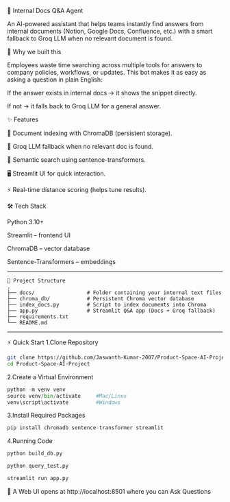 📑 Internal Docs Q&A Agent 

An AI-powered assistant that helps teams instantly find answers from internal documents (Notion, Google Docs, Confluence, etc.) with a smart fallback to Groq LLM when no relevant document is found.

🚀 Why we built this

Employees waste time searching across multiple tools for answers to company policies, workflows, or updates.
This bot makes it as easy as asking a question in plain English:

If the answer exists in internal docs → it shows the snippet directly.

If not → it falls back to Groq LLM for a general answer.

✨ Features

📂 Document indexing with ChromaDB (persistent storage).

🤖 Groq LLM fallback when no relevant doc is found.

🔎 Semantic search using sentence-transformers.

🖥️ Streamlit UI for quick interaction.

⚡ Real-time distance scoring (helps tune results).

🛠️ Tech Stack

Python 3.10+

Streamlit
 – frontend UI

ChromaDB
 – vector database

Sentence-Transformers
 – embeddings

-------------------------------------------------------------------------------------------------------------------------------------------------------------------

```
📂 Project Structure 
.
├── docs/                 # Folder containing your internal text files
├── chroma_db/            # Persistent Chroma vector database
├── index_docs.py         # Script to index documents into Chroma
├── app.py                # Streamlit Q&A app (Docs + Groq fallback)
├── requirements.txt
└── README.md
```


---------------------------------------------------------------------------------------------------------------------------------------------------------------------

⚡ Quick Start
1.Clone Repository
```bash
git clone https://github.com/Jaswanth-Kumar-2007/Product-Space-AI-Project.git
cd Product-Space-AI-Project
```

2.Create a Virtual Environment
```python
python -m venv venv
source venv/bin/activate     #Mac/Linux
venv\script\activate         #Windows
```

3.Install Required Packages
```python
pip install chromadb sentence-transformer streamlit
```

4.Running Code
```python
python build_db.py
```

```python
python query_test.py
```

```python
streamlit run app.py
```

🫱 A Web UI opens at http://localhost:8501 where you can Ask Questions








